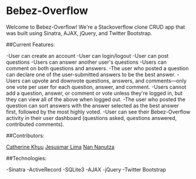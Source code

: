 # Bebez-Overflow

Welcome to Bebez-Overflow! We're a Stackoverflow clone CRUD app that was built using Sinatra, AJAX, jQuery, and Twitter Bootstrap.

##Current Features:

-User can create an account 
-User can login/logout
-User can post questions 
-Users can answer another user's questions 
-Users can comment on both questions and answers. 
-The user who posted a question can declare one of the user-submitted answers to be the best answer.
-Users can upvote and downvote questions, answers, and comments—only one vote per user for each question, answer, and comment.
-Users cannot add a question, answer, or comment or vote unless they're logged in, but they can view all of the above when logged out.
-The user who posted the question can sort answers with the answer selected as the best answer first, followed by the most highly voted.
-User can see their Bebez-Overflow activity in their user dashboard (questions asked, questions answered, contributed comments). 

##Contributors: 

[Catherine Khuu](http://www.github.com/catkhuu)
[Jesusmar Lima](http://www.github.com/jesusmarlima)
[Nan Nanutza](http://www.github.com/nanutza)

##Technologies:

-Sinatra
-ActiveRecord
-SQLite3
-AJAX
-jQuery
-Twitter Bootstrap 


